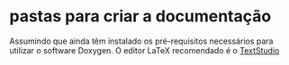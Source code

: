   
# pastas para criar a documentação  
  
Assumindo que ainda têm instalado os pré-requisitos necessários para utilizar o software Doxygen.
O editor LaTeX recomendado é o [TextStudio](https://www.texstudio.org/)  
